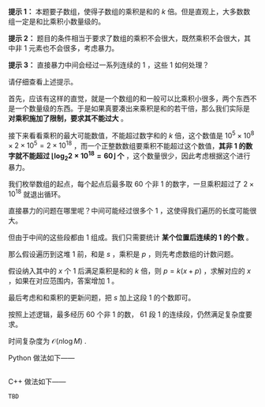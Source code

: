 **提示 1：** 本题要子数组，使得子数组的乘积是和的 $k$ 倍。但是直观上，大多数数组一定是和比乘积小数量级的。

**提示 2：** 题目的条件相当于要求了数组的乘积不会很大，既然乘积不会很大，其中非 $1$ 元素也不会很多，考虑暴力。

**提示 3：** 直接暴力中间会经过一系列连续的 $1$ ，这些 $1$ 如何处理？

请仔细查看上述提示。

首先，应该有这样的直觉，就是一个数组的和一般可以比乘积小很多，两个东西不是一个数量级的东西。于是如果真要凑出来乘积是和的若干倍，那么我们实际是 **对乘积施加了限制，要求其不能过大** 。

接下来看看乘积的最大可能数值，不能超过数字和的 $k$ 倍，这个数值是 $10^5\times 10^8\times 2\times 10^5=2\times 10^{18}$ ，而一个正整数数组要乘积不能超过这个数值，**其非 $1$ 的数字就不能超过 $\lfloor\log_2 2\times 10^{18}=60\rfloor$ 个** ，这个数量很少，因此考虑根据这个进行暴力。

我们枚举数组的起点，每个起点后最多取 $60$ 个非 $1$ 的数字，一旦乘积超过了 $2\times 10^{18}$ 就退出循环。

直接暴力的问题在哪里呢？中间可能经过很多个 $1$ ，这使得我们遍历的长度可能很大。

但由于中间的这些段都由 $1$ 组成。我们只需要统计 **某个位置后连续的 $1$ 的个数** 。

那么假设遍历到这堆 $1$ 前，和是 $s$ ，乘积是 $p$ ，则先考虑数组的计数问题。

假设纳入其中的 $x$ 个 $1$ 后满足乘积是和的 $k$ 倍，则 $p=k(x+p)$ ，求解对应的 $x$ ，如果在对应范围内，答案增加 $1$ 。

最后考虑和和乘积的更新问题，把 $s$ 加上这段 $1$ 的个数即可。

按照上述逻辑，最多经历 $60$ 个非 $1$ 的数， $61$ 段 $1$ 的连续段，仍然满足复杂度要求。

时间复杂度为 $\mathcal{O}(n\log M)$ .

Python 做法如下——

```Python []

```

C++ 做法如下——

```cpp []
TBD
```
